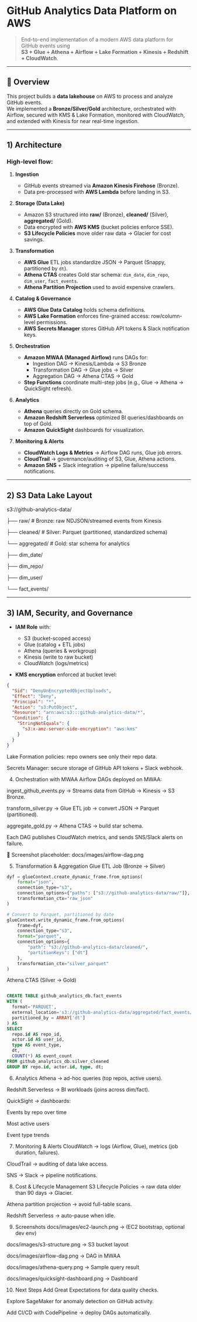 # GitHub Analytics Data Platform on AWS

> End-to-end implementation of a modern AWS data platform for GitHub events using  
> **S3 + Glue + Athena + Airflow + Lake Formation + Kinesis + Redshift + CloudWatch**.

---

## 📌 Overview

This project builds a **data lakehouse** on AWS to process and analyze GitHub events.  
We implemented a **Bronze/Silver/Gold** architecture, orchestrated with Airflow, secured with KMS & Lake Formation, monitored with CloudWatch, and extended with Kinesis for near real-time ingestion.

---

## 1) Architecture

### High-level flow:
1. **Ingestion**  
   - GitHub events streamed via **Amazon Kinesis Firehose** (Bronze).  
   - Data pre-processed with **AWS Lambda** before landing in S3.  

2. **Storage (Data Lake)**  
   - Amazon S3 structured into **raw/** (Bronze), **cleaned/** (Silver), **aggregated/** (Gold).  
   - Data encrypted with **AWS KMS** (bucket policies enforce SSE).  
   - **S3 Lifecycle Policies** move older raw data → Glacier for cost savings.  

3. **Transformation**  
   - **AWS Glue** ETL jobs standardize JSON → Parquet (Snappy, partitioned by `dt`).  
   - **Athena CTAS** creates Gold star schema: `dim_date`, `dim_repo`, `dim_user`, `fact_events`.  
   - **Athena Partition Projection** used to avoid expensive crawlers.  

4. **Catalog & Governance**  
   - **AWS Glue Data Catalog** holds schema definitions.  
   - **AWS Lake Formation** enforces fine-grained access: row/column-level permissions.  
   - **AWS Secrets Manager** stores GitHub API tokens & Slack notification keys.  

5. **Orchestration**  
   - **Amazon MWAA (Managed Airflow)** runs DAGs for:  
     - Ingestion DAG → Kinesis/Lambda → S3 Bronze  
     - Transformation DAG → Glue jobs → Silver  
     - Aggregation DAG → Athena CTAS → Gold  
   - **Step Functions** coordinate multi-step jobs (e.g., Glue → Athena → QuickSight refresh).  

6. **Analytics**  
   - **Athena** queries directly on Gold schema.  
   - **Amazon Redshift Serverless** optimized BI queries/dashboards on top of Gold.  
   - **Amazon QuickSight** dashboards for visualization.  

7. **Monitoring & Alerts**  
   - **CloudWatch Logs & Metrics** → Airflow DAG runs, Glue job errors.  
   - **CloudTrail** → governance/auditing of S3, Glue, Athena actions.  
   - **Amazon SNS** + Slack integration → pipeline failure/success notifications.  

---

## 2) S3 Data Lake Layout

s3://github-analytics-data/
 
 ├── raw/ # Bronze: raw NDJSON/streamed events from Kinesis

 ├── cleaned/ # Silver: Parquet (partitioned, standardized schema)
 
 └── aggregated/ # Gold: star schema for analytics
 
 ├── dim_date/
 
 ├── dim_repo/
 
 ├── dim_user/
 
 └── fact_events/


---

## 3) IAM, Security, and Governance

- **IAM Role** with:
  - S3 (bucket-scoped access)  
  - Glue (catalog + ETL jobs)  
  - Athena (queries & workgroup)  
  - Kinesis (write to raw bucket)  
  - CloudWatch (logs/metrics)  

- **KMS encryption** enforced at bucket level:
```json
{
  "Sid": "DenyUnEncryptedObjectUploads",
  "Effect": "Deny",
  "Principal": "*",
  "Action": "s3:PutObject",
  "Resource": "arn:aws:s3:::github-analytics-data/*",
  "Condition": {
    "StringNotEquals": {
      "s3:x-amz-server-side-encryption": "aws:kms"
    }
  }
}
```
Lake Formation policies: repo owners see only their repo data.

Secrets Manager: secure storage of GitHub API tokens + Slack webhook.

4) Orchestration with MWAA
Airflow DAGs deployed on MWAA:

ingest_github_events.py → Streams data from GitHub → Kinesis → S3 Bronze.

transform_silver.py → Glue ETL job → convert JSON → Parquet (partitioned).

aggregate_gold.py → Athena CTAS → build star schema.

Each DAG publishes CloudWatch metrics, and sends SNS/Slack alerts on failure.

📸 Screenshot placeholder: docs/images/airflow-dag.png

5) Transformation & Aggregation
Glue ETL Job (Bronze → Silver)
```python
dyf = glueContext.create_dynamic_frame.from_options(
    format="json",
    connection_type="s3",
    connection_options={"paths": ["s3://github-analytics-data/raw/"]},
    transformation_ctx="raw_json"
)

# Convert to Parquet, partitioned by date
glueContext.write_dynamic_frame.from_options(
    frame=dyf,
    connection_type="s3",
    format="parquet",
    connection_options={
        "path": "s3://github-analytics-data/cleaned/",
        "partitionKeys": ["dt"]
    },
    transformation_ctx="silver_parquet"
)

```

Athena CTAS (Silver → Gold)
``` sql

CREATE TABLE github_analytics_db.fact_events
WITH (
  format='PARQUET',
  external_location='s3://github-analytics-data/aggregated/fact_events/',
  partitioned_by = ARRAY['dt']
) AS
SELECT 
  repo.id AS repo_id,
  actor.id AS user_id,
  type AS event_type,
  dt,
  COUNT(*) AS event_count
FROM github_analytics_db.silver_cleaned
GROUP BY repo.id, actor.id, type, dt;
```

6) Analytics
Athena → ad-hoc queries (top repos, active users).

Redshift Serverless → BI workloads (joins across dim/fact).

QuickSight → dashboards:

Events by repo over time

Most active users

Event type trends

7) Monitoring & Alerts
CloudWatch → logs (Airflow, Glue), metrics (job duration, failures).

CloudTrail → auditing of data lake access.

SNS → Slack → pipeline notifications.

8) Cost & Lifecycle Management
S3 Lifecycle Policies → raw data older than 90 days → Glacier.

Athena partition projection → avoid full-table scans.

Redshift Serverless → auto-pause when idle.

9) Screenshots
docs/images/ec2-launch.png → (EC2 bootstrap, optional dev env)

docs/images/s3-structure.png → S3 bucket layout

docs/images/airflow-dag.png → DAG in MWAA

docs/images/athena-query.png → Sample query result

docs/images/quicksight-dashboard.png → Dashboard

10) Next Steps
Add Great Expectations for data quality checks.

Explore SageMaker for anomaly detection on GitHub activity.

Add CI/CD with CodePipeline → deploy DAGs automatically.
